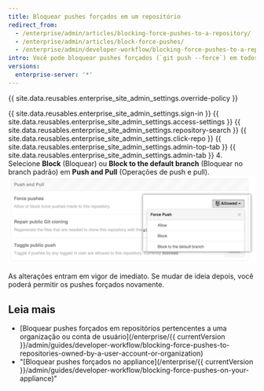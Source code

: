 ```yaml
---
title: Bloquear pushes forçados em um repositório
redirect_from:
  - /enterprise/admin/articles/blocking-force-pushes-to-a-repository/
  - /enterprise/admin/articles/block-force-pushes/
  - /enterprise/admin/developer-workflow/blocking-force-pushes-to-a-repository
intro: Você pode bloquear pushes forçados (`git push --force`) em todos os branches (ou somente no branch padrão) de um repositório.
versions:
  enterprise-server: '*'
---
```


{{ site.data.reusables.enterprise_site_admin_settings.override-policy }}

{{ site.data.reusables.enterprise_site_admin_settings.sign-in }}
{{ site.data.reusables.enterprise_site_admin_settings.access-settings }}
{{ site.data.reusables.enterprise_site_admin_settings.repository-search }}
{{ site.data.reusables.enterprise_site_admin_settings.click-repo }}
{{ site.data.reusables.enterprise_site_admin_settings.admin-top-tab }}
{{ site.data.reusables.enterprise_site_admin_settings.admin-tab }}
4. Selecione **Block** (Bloquear) ou **Block to the default branch** (Bloquear no branch padrão) em **Push and Pull** (Operações de push e pull). ![Bloquear pushes forçados](/assets/images/enterprise/site-admin-settings/repo/repo-block-force-pushes.png)

As alterações entram em vigor de imediato. Se mudar de ideia depois, você poderá permitir os pushes forçados novamente.

## Leia mais

- [Bloquear pushes forçados em repositórios pertencentes a uma organização ou conta de usuário](/enterprise/{{ currentVersion }}/admin/guides/developer-workflow/blocking-force-pushes-to-repositories-owned-by-a-user-account-or-organization)
- "[Bloquear pushes forçados no appliance](/enterprise/{{ currentVersion }}/admin/guides/developer-workflow/blocking-force-pushes-on-your-appliance)"
